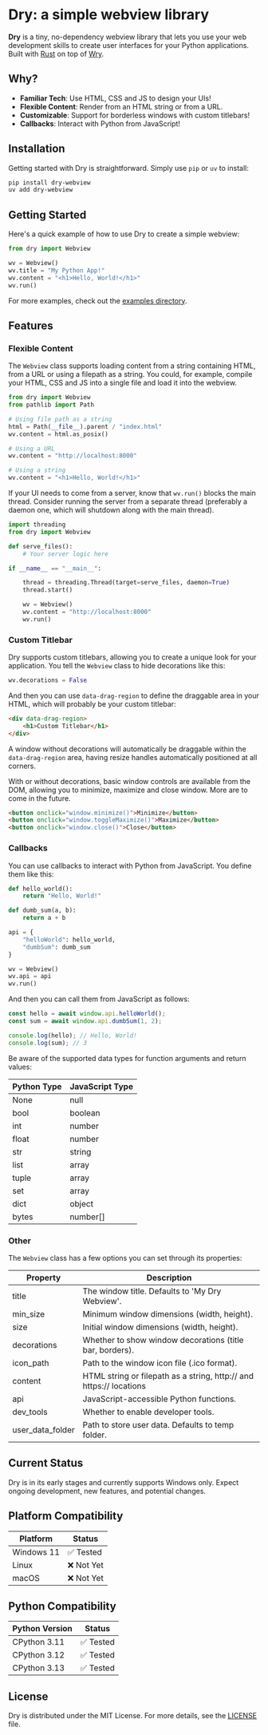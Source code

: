 # Dry: a simple webview library

**Dry** is a tiny, no-dependency webview library that lets you use your web development skills to create user interfaces for your Python applications. Built with [Rust](https://www.rust-lang.org/) on top of [Wry](https://github.com/tauri-apps/wry).

## Why?

-   **Familiar Tech**: Use HTML, CSS and JS to design your UIs!
-   **Flexible Content**: Render from an HTML string or from a URL.
-   **Customizable**: Support for borderless windows with custom titlebars!
-   **Callbacks**: Interact with Python from JavaScript!

## Installation

Getting started with Dry is straightforward. Simply use `pip` or `uv` to install:

```bash
pip install dry-webview
uv add dry-webview
```

## Getting Started

Here's a quick example of how to use Dry to create a simple webview:

```python
from dry import Webview

wv = Webview()
wv.title = "My Python App!"
wv.content = "<h1>Hello, World!</h1>"
wv.run()
```

For more examples, check out the [examples directory](https://github.com/barradasotavio/dry/tree/master/examples).

## Features

### Flexible Content

The `Webview` class supports loading content from a string containing HTML, from a URL or using a filepath as a string. You could, for example, compile your HTML, CSS and JS into a single file and load it into the webview.

```python
from dry import Webview
from pathlib import Path

# Using file path as a string
html = Path(__file__).parent / "index.html"
wv.content = html.as_posix()

# Using a URL
wv.content = "http://localhost:8000"

# Using a string
wv.content = "<h1>Hello, World!</h1>"
```

If your UI needs to come from a server, know that `wv.run()` blocks the main thread. Consider running the server from a separate thread (preferably a daemon one, which will shutdown along with the main thread).

```python
import threading
from dry import Webview

def serve_files():
    # Your server logic here

if __name__ == "__main__":

    thread = threading.Thread(target=serve_files, daemon=True)
    thread.start()

    wv = Webview()
    wv.content = "http://localhost:8000"
    wv.run()
```

### Custom Titlebar

Dry supports custom titlebars, allowing you to create a unique look for your application. You tell the `Webview` class to hide decorations like this:

```python
wv.decorations = False
```

And then you can use `data-drag-region` to define the draggable area in your HTML, which will probably be your custom titlebar:

```html
<div data-drag-region>
    <h1>Custom Titlebar</h1>
</div>
```

A window without decorations will automatically be draggable within the `data-drag-region` area, having resize handles automatically positioned at all corners.

With or without decorations, basic window controls are available from the DOM, allowing you to minimize, maximize and close window. More are to come in the future.

```html
<button onclick="window.minimize()">Minimize</button>
<button onclick="window.toggleMaximize()">Maximize</button>
<button onclick="window.close()">Close</button>
```

### Callbacks

You can use callbacks to interact with Python from JavaScript. You define them like this:

```python
def hello_world():
    return "Hello, World!"

def dumb_sum(a, b):
    return a + b

api = {
    "helloWorld": hello_world,
    "dumbSum": dumb_sum
}

wv = Webview()
wv.api = api
wv.run()
```

And then you can call them from JavaScript as follows:

```javascript
const hello = await window.api.helloWorld();
const sum = await window.api.dumbSum(1, 2);

console.log(hello); // Hello, World!
console.log(sum); // 3
```

Be aware of the supported data types for function arguments and return values:

| Python Type | JavaScript Type |
| ----------- | --------------- |
| None        | null            |
| bool        | boolean         |
| int         | number          |
| float       | number          |
| str         | string          |
| list        | array           |
| tuple       | array           |
| set         | array           |
| dict        | object          |
| bytes       | number[]        |

### Other

The `Webview` class has a few options you can set through its properties:

| Property         | Description                                                         |
| ---------------- | ------------------------------------------------------------------- |
| title            | The window title. Defaults to 'My Dry Webview'.                     |
| min_size         | Minimum window dimensions (width, height).                          |
| size             | Initial window dimensions (width, height).                          |
| decorations      | Whether to show window decorations (title bar, borders).            |
| icon_path        | Path to the window icon file (.ico format).                         |
| content          | HTML string or filepath as a string, http:// and https:// locations |
| api              | JavaScript-accessible Python functions.                             |
| dev_tools        | Whether to enable developer tools.                                  |
| user_data_folder | Path to store user data. Defaults to temp folder.                   |

## Current Status

Dry is in its early stages and currently supports Windows only. Expect ongoing development, new features, and potential changes.

## Platform Compatibility

| Platform   | Status     |
| ---------- | ---------- |
| Windows 11 | ✅ Tested  |
| Linux      | ❌ Not Yet |
| macOS      | ❌ Not Yet |

## Python Compatibility

| Python Version | Status    |
| -------------- | --------- |
| CPython 3.11   | ✅ Tested |
| CPython 3.12   | ✅ Tested |
| CPython 3.13   | ✅ Tested |

## License

Dry is distributed under the MIT License. For more details, see the [LICENSE](https://github.com/barradasotavio/dry/blob/master/LICENSE) file.
